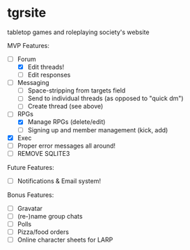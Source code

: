 # tgrsite
tabletop games and roleplaying society's website

MVP Features:
* [ ] Forum
  * [x] Edit threads!
  * [ ] Edit responses
* [ ] Messaging
  * [ ] Space-stripping from targets field
  * [ ] Send to individual threads (as opposed to "quick dm")
  * [ ] Create thread (see above)
* [ ] RPGs
  * [x] Manage RPGs (delete/edit)
  * [ ] Signing up and member management (kick, add)
* [x] Exec
* [ ] Proper error messages all around!
* [ ] REMOVE SQLITE3

Future Features:
* [ ] Notifications & Email system!

Bonus Features:
* [ ] Gravatar
* [ ] \(re-\)name group chats
* [ ] Polls
* [ ] Pizza/food orders
* [ ] Online character sheets for LARP
